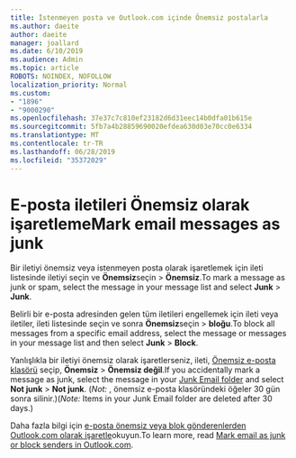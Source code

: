 ```yaml
---
title: İstenmeyen posta ve Outlook.com içinde Önemsiz postalarla
ms.author: daeite
author: daeite
manager: joallard
ms.date: 6/10/2019
ms.audience: Admin
ms.topic: article
ROBOTS: NOINDEX, NOFOLLOW
localization_priority: Normal
ms.custom:
- "1896"
- "9000290"
ms.openlocfilehash: 37e37c7c810ef23182d6d31eec14b0dfa01b615e
ms.sourcegitcommit: 5fb7a4b28859690020efdea630d03e70cc0e6334
ms.translationtype: MT
ms.contentlocale: tr-TR
ms.lasthandoff: 06/28/2019
ms.locfileid: "35372029"
---
```

# <a name="mark-email-messages-as-junk"></a><span data-ttu-id="b3b11-102">E-posta iletileri Önemsiz olarak işaretleme</span><span class="sxs-lookup"><span data-stu-id="b3b11-102">Mark email messages as junk</span></span>

<span data-ttu-id="b3b11-103">Bir iletiyi önemsiz veya istenmeyen posta olarak işaretlemek için ileti listesinde iletiyi seçin ve **Önemsiz**seçin > **Önemsiz**.</span><span class="sxs-lookup"><span data-stu-id="b3b11-103">To mark a message as junk or spam, select the message in your message list and select **Junk** > **Junk**.</span></span>

<span data-ttu-id="b3b11-104">Belirli bir e-posta adresinden gelen tüm iletileri engellemek için ileti veya iletiler, ileti listesinde seçin ve sonra **Önemsiz**seçin > **bloğu**.</span><span class="sxs-lookup"><span data-stu-id="b3b11-104">To block all messages from a specific email address, select the message or messages in your message list and then select **Junk** > **Block**.</span></span>

<span data-ttu-id="b3b11-105">Yanlışlıkla bir iletiyi önemsiz olarak işaretlerseniz, ileti, [Önemsiz e-posta klasörü](https://outlook.live.com/mail/junkemail) seçip, **Önemsiz** > **Önemsiz değil**.</span><span class="sxs-lookup"><span data-stu-id="b3b11-105">If you accidentally mark a message as junk, select the message in your [Junk Email folder](https://outlook.live.com/mail/junkemail) and select **Not junk** > **Not junk**.</span></span> <span data-ttu-id="b3b11-106">(*Not:* , önemsiz e-posta klasöründeki öğeler 30 gün sonra silinir.)</span><span class="sxs-lookup"><span data-stu-id="b3b11-106">(*Note:* Items in your Junk Email folder are deleted after 30 days.)</span></span>

<span data-ttu-id="b3b11-107">Daha fazla bilgi için [e-posta önemsiz veya blok gönderenlerden Outlook.com olarak işaretle](https://support.office.com/article/a3ece97b-82f8-4a5e-9ac3-e92fa6427ae4)okuyun.</span><span class="sxs-lookup"><span data-stu-id="b3b11-107">To learn more, read [Mark email as junk or block senders in Outlook.com](https://support.office.com/article/a3ece97b-82f8-4a5e-9ac3-e92fa6427ae4).</span></span>